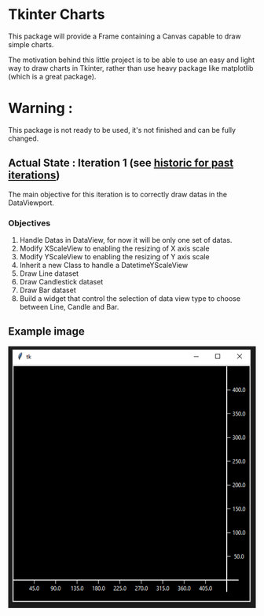 # Tkinter Charts
This package will provide a Frame containing a Canvas capable to draw simple charts.

The motivation behind this little project is to be able to use an easy and light way to draw charts in Tkinter, rather than use heavy package like matplotlib (which is a great package).

# Warning :
This package is not ready to be used, it's not finished and can be fully changed.

## Actual State : Iteration 1 (see [historic for past iterations](https://github.com/Morgiver/tk-charts/blob/main/iterations.md))
The main objective for this iteration is to correctly draw datas in the DataViewport.

### Objectives
1. Handle Datas in DataView, for now it will be only one set of datas.
2. Modify XScaleView to enabling the resizing of X axis scale
3. Modify YScaleView to enabling the resizing of Y axis scale
4. Inherit a new Class to handle a DatetimeYScaleView
5. Draw Line dataset
6. Draw Candlestick dataset
7. Draw Bar dataset
8. Build a widget that control the selection of data view type to choose between Line, Candle and Bar.

## Example image
![Example Image](images/example.png)